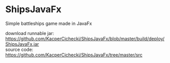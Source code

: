 # ShipsJavaFx
Simple battleships game made in JavaFx

download runnable jar: https://github.com/KacperCichecki/ShipsJavaFx/blob/master/build/deploy/ShipsJavaFx.jar <br>
source code: https://github.com/KacperCichecki/ShipsJavaFx/tree/master/src 
